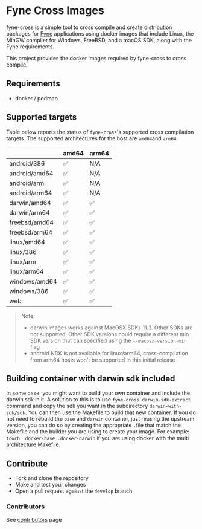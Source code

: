 # Fyne Cross Images

fyne-cross is a simple tool to cross compile and create distribution packages
for [Fyne](https://fyne.io) applications using docker images that include Linux,
the MinGW compiler for Windows, FreeBSD, and a macOS SDK, along with the Fyne
requirements.

This project provides the docker images required by fyne-cross to cross compile.

## Requirements

- docker / podman

## Supported targets

Table below reports the status of `fyne-cross`'s supported cross compilation targets.
The supported architectures for the host are `amd64`and `arm64`. 

|                | amd64              | arm64 |
| -------------- | ------------------ | ----- |
| android/386    | :white_check_mark: |  N/A  |
| android/amd64  | :white_check_mark: |  N/A  |
| android/arm    | :white_check_mark: |  N/A  |
| android/arm64  | :white_check_mark: |  N/A  |
| darwin/amd64   | :white_check_mark: | :white_check_mark: |
| darwin/arm64   | :white_check_mark: | :white_check_mark: |
| freebsd/amd64  | :white_check_mark: | :white_check_mark: |
| freebsd/arm64  | :white_check_mark: | :white_check_mark: |
| linux/amd64    | :white_check_mark: | :white_check_mark: |
| linux/386      | :white_check_mark: | :white_check_mark: |
| linux/arm      | :white_check_mark: | :white_check_mark: |
| linux/arm64    | :white_check_mark: | :white_check_mark: |
| windows/amd64  | :white_check_mark: | :white_check_mark: |
| windows/386    | :white_check_mark: | :white_check_mark: |
| web            | :white_check_mark: | :white_check_mark: |

> Note: 
> - darwin images works against MacOSX SDKs 11.3. Other SDKs are not supported.
> Other SDK versions could require a different min SDK version that can specified using the `--macosx-version-min` flag
> - android NDK is not available for linux/arm64, cross-compilation from arm64 hosts won't be supported in this initial release

## Building container with darwin sdk included

In some case, you might want to build your own container and include the darwin sdk in it. A solution to this is to use
`fyne-cross darwin-sdk-extract` command and copy the sdk you want in the subdirectory `darwin-with-sdk/sdk`. You can then use
the Makefile to build that new container. If you do not need to rebuild the `base` and `darwin` container, just reusing the
upstream version, you can do so by creating the appropriate `.`file that match the Makefile and the builder you are using to
create your image. For example: `touch .docker-base .docker-darwin` if you are using docker with the multi architecture Makefile.

## Contribute

- Fork and clone the repository
- Make and test your changes
- Open a pull request against the `develop` branch

### Contributors

See [contributors](https://github.com/fyne-io/fyne-cross-images/graphs/contributors) page
